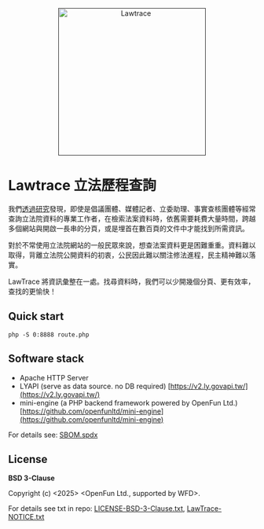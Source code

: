 <div align="center">
    <a href="">
        <img
            alt="Lawtrace"
            src="https://github.com/user-attachments/assets/007b9a94-ffde-447b-89ac-301664534c54"
            width="300">
    </a>
</div>

# Lawtrace 立法歷程查詢

我們[透過研究](https://openfun.tw/ly-user-study/)發現，即使是倡議團體、媒體記者、立委助理、事實查核團體等經常查詢立法院資料的專業工作者，在檢索法案資料時，依舊需要耗費大量時間，跨越多個網站與開啟一長串的分頁，或是埋首在數百頁的文件中才能找到所需資訊。

對於不常使用立法院網站的一般民眾來說，想查法案資料更是困難重重。資料難以取得，背離立法院公開資料的初衷，公民因此難以關注修法進程，民主精神難以落實。

LawTrace 將資訊彙整在一處。找尋資料時，我們可以少開幾個分頁、更有效率，查找的更愉快！

## Quick start
```
php -S 0:8888 route.php
```

## Software stack
- Apache HTTP Server
- LYAPI (serve as data source. no DB required) [https://v2.ly.govapi.tw/](https://v2.ly.govapi.tw/)
- mini-engine (a PHP backend framework powered by OpenFun Ltd.) [https://github.com/openfunltd/mini-engine](https://github.com/openfunltd/mini-engine)

For details see: [SBOM.spdx](https://github.com/openfunltd/lawtrace/blob/main/SBOM.spdx)

## License
**BSD 3-Clause** 

Copyright (c) <2025> <OpenFun Ltd., supported by WFD>. 

For details see txt in repo: [LICENSE-BSD-3-Clause.txt](https://github.com/openfunltd/lawtrace/blob/main/LICENSE-BSD-3-Clause.txt), [LawTrace-NOTICE.txt](https://github.com/openfunltd/lawtrace/blob/main/LawTrace-NOTICE.txt)
